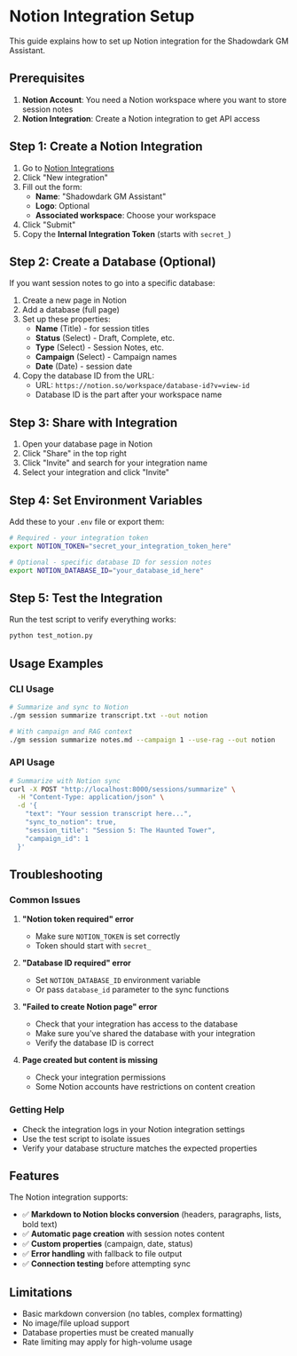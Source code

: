 # Notion Integration Setup

This guide explains how to set up Notion integration for the Shadowdark GM Assistant.

## Prerequisites

1. **Notion Account**: You need a Notion workspace where you want to store session notes
2. **Notion Integration**: Create a Notion integration to get API access

## Step 1: Create a Notion Integration

1. Go to [Notion Integrations](https://www.notion.so/my-integrations)
2. Click "New integration"
3. Fill out the form:
   - **Name**: "Shadowdark GM Assistant" 
   - **Logo**: Optional
   - **Associated workspace**: Choose your workspace
4. Click "Submit"
5. Copy the **Internal Integration Token** (starts with `secret_`)

## Step 2: Create a Database (Optional)

If you want session notes to go into a specific database:

1. Create a new page in Notion
2. Add a database (full page)
3. Set up these properties:
   - **Name** (Title) - for session titles
   - **Status** (Select) - Draft, Complete, etc.
   - **Type** (Select) - Session Notes, etc.
   - **Campaign** (Select) - Campaign names
   - **Date** (Date) - session date
4. Copy the database ID from the URL:
   - URL: `https://notion.so/workspace/database-id?v=view-id`
   - Database ID is the part after your workspace name

## Step 3: Share with Integration

1. Open your database page in Notion
2. Click "Share" in the top right
3. Click "Invite" and search for your integration name
4. Select your integration and click "Invite"

## Step 4: Set Environment Variables

Add these to your `.env` file or export them:

```bash
# Required - your integration token
export NOTION_TOKEN="secret_your_integration_token_here"

# Optional - specific database ID for session notes
export NOTION_DATABASE_ID="your_database_id_here"
```

## Step 5: Test the Integration

Run the test script to verify everything works:

```bash
python test_notion.py
```

## Usage Examples

### CLI Usage

```bash
# Summarize and sync to Notion
./gm session summarize transcript.txt --out notion

# With campaign and RAG context
./gm session summarize notes.md --campaign 1 --use-rag --out notion
```

### API Usage

```bash
# Summarize with Notion sync
curl -X POST "http://localhost:8000/sessions/summarize" \
  -H "Content-Type: application/json" \
  -d '{
    "text": "Your session transcript here...",
    "sync_to_notion": true,
    "session_title": "Session 5: The Haunted Tower",
    "campaign_id": 1
  }'
```

## Troubleshooting

### Common Issues

1. **"Notion token required" error**
   - Make sure `NOTION_TOKEN` is set correctly
   - Token should start with `secret_`

2. **"Database ID required" error**  
   - Set `NOTION_DATABASE_ID` environment variable
   - Or pass `database_id` parameter to the sync functions

3. **"Failed to create Notion page" error**
   - Check that your integration has access to the database
   - Make sure you've shared the database with your integration
   - Verify the database ID is correct

4. **Page created but content is missing**
   - Check your integration permissions
   - Some Notion accounts have restrictions on content creation

### Getting Help

- Check the integration logs in your Notion integration settings
- Use the test script to isolate issues
- Verify your database structure matches the expected properties

## Features

The Notion integration supports:

- ✅ **Markdown to Notion blocks conversion** (headers, paragraphs, lists, bold text)
- ✅ **Automatic page creation** with session notes content
- ✅ **Custom properties** (campaign, date, status)
- ✅ **Error handling** with fallback to file output
- ✅ **Connection testing** before attempting sync

## Limitations

- Basic markdown conversion (no tables, complex formatting)
- No image/file upload support
- Database properties must be created manually
- Rate limiting may apply for high-volume usage